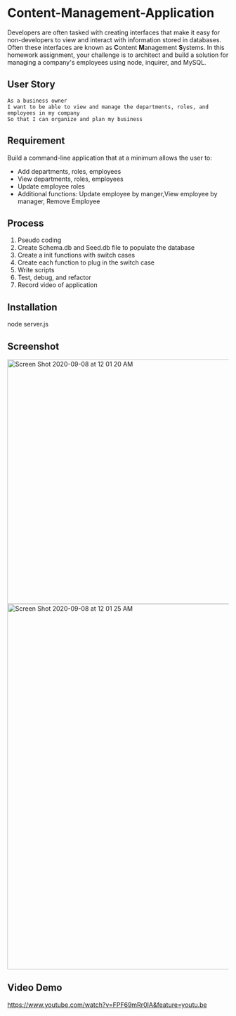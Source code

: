 # Content-Management-Application

Developers are often tasked with creating interfaces that make it easy for non-developers to view and interact with information stored in databases. Often these interfaces are known as **C**ontent **M**anagement **S**ystems. In this homework assignment, your challenge is to architect and build a solution for managing a company's employees using node, inquirer, and MySQL.

## User Story

```
As a business owner
I want to be able to view and manage the departments, roles, and employees in my company
So that I can organize and plan my business
```
## Requirement
Build a command-line application that at a minimum allows the user to:

  * Add departments, roles, employees
  * View departments, roles, employees
  * Update employee roles
  * Additional functions: Update employee by manger,View employee by manager, Remove Employee 


## Process
1. Pseudo coding
2. Create Schema.db and Seed.db file to populate the database
3. Create a init functions with switch cases
4. Create each function to plug in the switch case
5. Write scripts
6. Test, debug, and refactor
7. Record video of application


## Installation
node server.js

## Screenshot
<img width="556" alt="Screen Shot 2020-09-08 at 12 01 20 AM" src="https://user-images.githubusercontent.com/64672854/92432038-08d00f00-f167-11ea-8206-eb269d6cbd5b.png">
<img width="831" alt="Screen Shot 2020-09-08 at 12 01 25 AM" src="https://user-images.githubusercontent.com/64672854/92432039-08d00f00-f167-11ea-84ce-dc5c14a64815.png">

## Video Demo
https://www.youtube.com/watch?v=FPF69mRr0IA&feature=youtu.be




